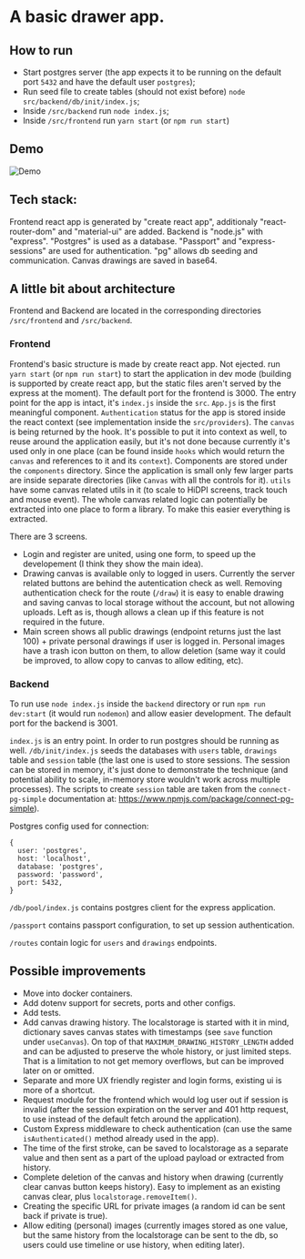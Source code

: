 # A basic drawer app.

## How to run
- Start postgres server (the app expects it to be running on the default port `5432` and have the default user `postgres`);
- Run seed file to create tables (should not exist before) `node src/backend/db/init/index.js`;
- Inside `/src/backend` run `node index.js`;
- Inside `/src/frontend` run `yarn start` (or `npm run start`)

## Demo
![Demo](demo.gif)
## Tech stack:
Frontend react app is generated by "create react app", additionaly "react-router-dom" and "material-ui" are added. Backend is "node.js" with "express". "Postgres" is used as a database. "Passport" and "express-sessions" are used for authentication. "pg" allows db seeding and communication. Canvas drawings are saved in base64.

## A little bit about architecture
Frontend and Backend are located in the corresponding directories `/src/frontend` and `/src/backend`.

### Frontend

Frontend's basic structure is made by create react app. Not ejected. run `yarn start` (or `npm run start`) to start the application in dev mode (building is supported by create react app, but the static files aren't served by the express at the moment). The default port for the frontend is 3000. The entry point for the app is intact, it's `index.js` inside the `src`. `App.js` is the first meaningful component. `Authentication` status for the app is stored inside the react context (see implementation inside the `src/providers`). The `canvas` is being returned by the hook. It's possible to put it into context as well, to reuse around the application easily, but it's not done because currently it's used only in one place (can be found inside `hooks` which would return the `canvas` and references to it and its `context`). Components are stored under the `components` directory. Since the application is small only few larger parts are inside separate directories (like `Canvas` with all the controls for it). `utils` have some canvas related utils in it (to scale to HiDPI screens, track touch and mouse event). The whole canvas related logic can potentially be extracted into one place to form a library. To make this easier everything is extracted.

There are 3 screens.
- Login and register are united, using one form, to speed up the developement (I think they show the main idea).
- Drawing canvas is available only to logged in users. Currently the server related buttons are behind the autentication check as well. Removing authentication check for the route (`/draw`) it is easy to enable drawing and saving canvas to local storage without the account, but not allowing uploads. Left as is, though allows a clean up if this feature is not required in the future.
- Main screen shows all public drawings (endpoint returns just the last 100) + private personal drawings if user is logged in. Personal images have a trash icon button on them, to allow deletion (same way it could be improved, to allow copy to canvas to allow editing, etc).

### Backend

To run use `node index.js` inside the `backend` directory or run `npm run dev:start` (it would run `nodemon`) and allow easier development. The default port for the backend is 3001.

`index.js` is an entry point. In order to run postgres should be running as well. `/db/init/index.js` seeds the databases with `users` table, `drawings` table and `session` table (the last one is used to store sessions. The session can be stored in memory, it's just done to demonstrate the technique (and potential ability to scale, in-memory store wouldn't work across multiple processes). The scripts to create `session` table are taken from the `connect-pg-simple` documentation at: https://www.npmjs.com/package/connect-pg-simple).

Postgres config used for connection:
```
{
  user: 'postgres',
  host: 'localhost',
  database: 'postgres',
  password: 'password',
  port: 5432,
}
```

`/db/pool/index.js` contains postgres client for the express application.

`/passport` contains passport configuration, to set up session authentication.

`/routes` contain logic for `users` and `drawings` endpoints.

## Possible improvements
- Move into docker containers.
- Add dotenv support for secrets, ports and other configs.
- Add tests.
- Add canvas drawing history. The localstorage is started with it in mind, dictionary saves canvas states with timestamps (see `save` function under `useCanvas`). On top of that `MAXIMUM_DRAWING_HISTORY_LENGTH` added and can be adjusted to preserve the whole history, or just limited steps. That is a limitation to not get memory overflows, but can be improved later on or omitted.
- Separate and more UX friendly register and login forms, existing ui is more of a shortcut.
- Request module for the frontend which would log user out if session is invalid (after the session expiration on the server and 401 http request, to use instead of the default fetch around the application).
- Custom Express middleware to check authentication (can use the same `isAuthenticated()` method already used in the app).
- The time of the first stroke, can be saved to localstorage as a separate value and then sent as a part of the upload payload or extracted from history.
- Complete deletion of the canvas and history when drawing (currently clear canvas button keeps history). Easy to implement as an existing canvas clear, plus `localstorage.removeItem()`.
- Creating the specific URL for private images (a random id can be sent back if private is true).
- Allow editing (personal) images (currently images stored as one value, but the same history from the localstorage can be sent to the db, so users could use timeline or use history, when editing later).